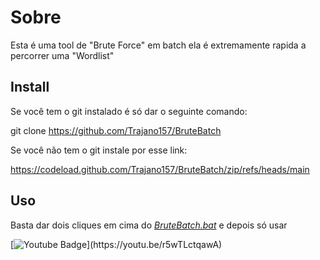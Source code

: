 # Sobre

Esta é uma tool de "Brute Force" em batch ela é extremamente rapida a percorrer uma "Wordlist"

## Install
Se você tem o git instalado é só dar o seguinte comando:

git clone https://github.com/Trajano157/BruteBatch

Se você não tem o git instale por esse link:

https://codeload.github.com/Trajano157/BruteBatch/zip/refs/heads/main

## Uso
Basta dar dois cliques em cima do *[BruteBatch.bat](https://github.com/Trajano157/BruteBatch.bat/blob/main/BruteBatch.bat "BruteBatch.bat")*
e depois só usar 



[![Youtube Badge](https://img.shields.io/badge/-Youtube-FF0000?style=flat-square&labelColor=FF0000&logo=youtube&logoColor=white&link(https://youtu.be/r5wTLctqawA))](https://youtu.be/r5wTLctqawA)
